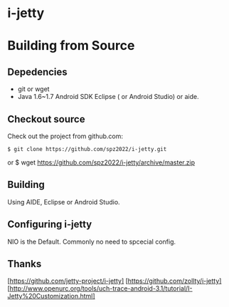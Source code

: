 # i-jetty 

Building from Source
=====================

Depedencies
-----------
* git or wget
* Java 1.6~1.7 Android SDK Eclipse ( or Android Studio) <untest> or aide.
 
Checkout source
---------------
Check out the project from github.com:

    $ git clone https://github.com/spz2022/i-jetty.git
or 
    $ wget https://github.com/spz2022/i-jetty/archive/master.zip 

Building
--------

Using AIDE, Eclipse or Android Studio.

Configuring i-jetty
-------------------
NIO is the Default. Commonly no need to spcecial config.

Thanks
------------------- 
[https://github.com/jetty-project/i-jetty]
[https://github.com/zollty/i-jetty]
[http://www.openurc.org/tools/uch-trace-android-3.1/tutorial/I-Jetty%20Customization.html]
